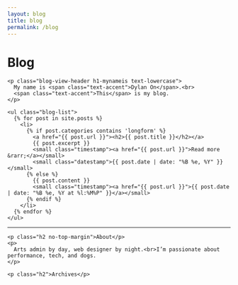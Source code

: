 ```yaml
---
layout: blog
title: blog
permalink: /blog
---
```


<div class="row">

  <div class="col-sm-4 hidden blog-title-push">
    <h1 class="invisible">Blog</h1>
  </div>

  <div class="col-sm-8">

    <p class="blog-view-header h1-mynameis text-lowercase">
      My name is <span class="text-accent">Dylan On</span>.<br>
      <span class="text-accent">This</span> is my blog.
    </p>

  </div>

</div>

<div class="row">

  <div class="col-sm-8 col-sm-push-4">

    <ul class="blog-list">
      {% for post in site.posts %}
        <li>
          {% if post.categories contains 'longform' %}
            <a href="{{ post.url }}"><h2>{{ post.title }}</h2></a>
            {{ post.excerpt }}
            <small class="timestamp"><a href="{{ post.url }}">Read more &rarr;</a></small>
            <small class="datestamp">{{ post.date | date: "%B %e, %Y" }}</small>
          {% else %}
            {{ post.content }}
            <small class="timestamp"><a href="{{ post.url }}">{{ post.date | date: "%B %e, %Y at %l:%M%P" }}</a></small>
          {% endif %}
        </li>
      {% endfor %}
    </ul>
    
  </div>

  <hr class="sm-hide">

  <div class="blog-sidebar col-sm-4 col-sm-pull-8 text-lowercase">

    <p class="h2 no-top-margin">About</p>
    <p>
      Arts admin by day, web designer by night.<br>I’m passionate about performance, tech, and dogs.
    </p>
    
    <p class="h2">Archives</p>

  </div>

</div>